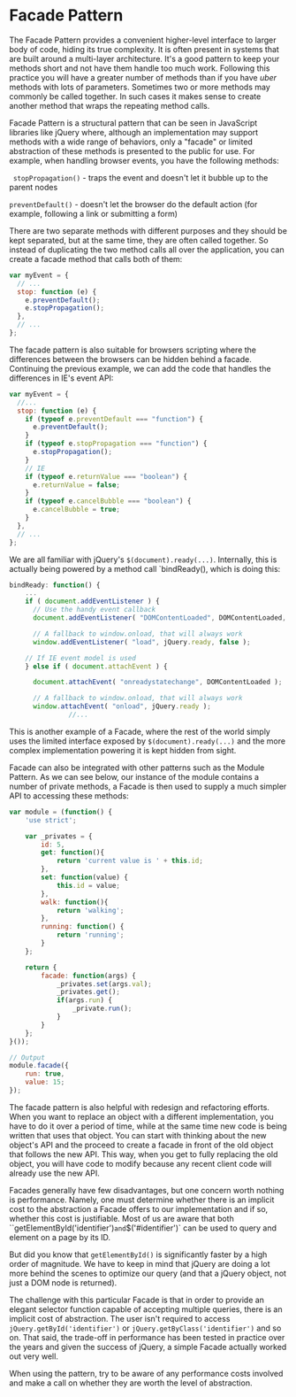 # Facade Pattern

The Facade Pattern provides a convenient higher-level interface to larger body of code, hiding its true complexity. It is often present in systems that are built around a multi-layer architecture. It's a good pattern to keep your methods short and not have them handle too much work. Following this practice you will have a greater number of methods than if you have _uber_ methods with lots of parameters. Sometimes two or more methods may commonly be called together. In such cases it makes sense to create another method that wraps the repeating method calls.

Facade Pattern is a structural pattern that can be seen in JavaScript libraries like jQuery where, although an implementation may support methods with a wide range of behaviors, only a "facade" or limited abstraction of these methods is presented to the public for use. For example, when handling browser events, you have the following methods:

` stopPropagation()` - traps the event and doesn't let it bubble up to the parent nodes

`preventDefault()` - doesn't let the browser do the default action (for example, following a link or submitting a form)

There are two separate methods with different purposes and they should be kept separated, but at the same time, they are often called together. So instead of duplicating the two method calls all over the application, you can create a facade method that calls both of them:

```js
var myEvent = {
  // ...
  stop: function (e) {
    e.preventDefault();
    e.stopPropagation();
  },
  // ...
};
```

The facade pattern is also suitable for browsers scripting where the differences between the browsers can be hidden behind a facade. Continuing the previous example, we can add the code that handles the differences in IE's event API:

```js
var myEvent = {
  //...
  stop: function (e) {
    if (typeof e.preventDefault === "function") {
      e.preventDefault();
    }
    if (typeof e.stopPropagation === "function") {
      e.stopPropagation();
    }
    // IE
    if (typeof e.returnValue === "boolean") {
      e.returnValue = false;
    }
    if (typeof e.cancelBubble === "boolean") {
      e.cancelBubble = true;
    }
  },
  // ...
};
```

We are all familiar with jQuery's `$(document).ready(...)`. Internally, this is actually being powered by a method call `bindReady(), which is doing this:

```js
bindReady: function() {
    ...
    if ( document.addEventListener ) {
      // Use the handy event callback
      document.addEventListener( "DOMContentLoaded", DOMContentLoaded, false );

      // A fallback to window.onload, that will always work
      window.addEventListener( "load", jQuery.ready, false );

    // If IE event model is used
    } else if ( document.attachEvent ) {

      document.attachEvent( "onreadystatechange", DOMContentLoaded );

      // A fallback to window.onload, that will always work
      window.attachEvent( "onload", jQuery.ready );
               //...
```

This is another example of a Facade, where the rest of the world simply uses the limited interface exposed by `$(document).ready(...)` and the more complex implementation powering it is kept hidden from sight.

Facade can also be integrated with other patterns such as the Module Pattern. As we can see below, our instance of the module contains a number of private methods, a Facade is then used to supply a much simpler API to accessing these methods:

```js
var module = (function() {
    'use strict';

    var _privates = {
        id: 5,
        get: function(){
            return 'current value is ' + this.id;
        },
        set: function(value) {
            this.id = value;
        },
        walk: function(){
            return 'walking';
        },
        running: function() {
            return 'running';
        }
    };

    return {
        facade: function(args) {
            _privates.set(args.val);
            _privates.get();
            if(args.run) {
                _private.run();
            }
        }
    };
}());

// Output
module.facade({
    run: true,
    value: 15;
});

```

The facade pattern is also helpful with redesign and refactoring efforts. When you want to replace an object with a different implementation, you have to do it over a period of time, while at the same time new code is being written that uses that object. You can start with thinking about the new object's API and the proceed to create a facade in front of the old object that follows the new API. This way, when you get to fully replacing the old object, you will have code to modify because any recent client code will already use the new API.

Facades generally have few disadvantages, but one concern worth nothing is performance. Namely, one must determine whether there is an implicit cost to the abstraction a Facade offers to our implementation and if so, whether this cost is justifiable. Most of us are aware that both ``getElementById('identifier')` and `$('#identifier')` can be used to query and element on a page by its ID.

But did you know that `getElementById()` is significantly faster by a high order of magnitude. We have to keep in mind that jQuery are doing a lot more behind the scenes to optimize our query (and that a jQuery object, not just a DOM node is returned).

The challenge with this particular Facade is that in order to provide an elegant selector function capable of accepting multiple queries, there is an implicit cost of abstraction. The user isn't required to access `jQuery.getById('identifier')` or `jQuery.getByClass('identifier')` and so on. That said, the trade-off in performance has been tested in practice over the years and given the success of jQuery, a simple Facade actually worked out very well.

When using the pattern, try to be aware of any performance costs involved and make a call on whether they are worth the level of abstraction.
